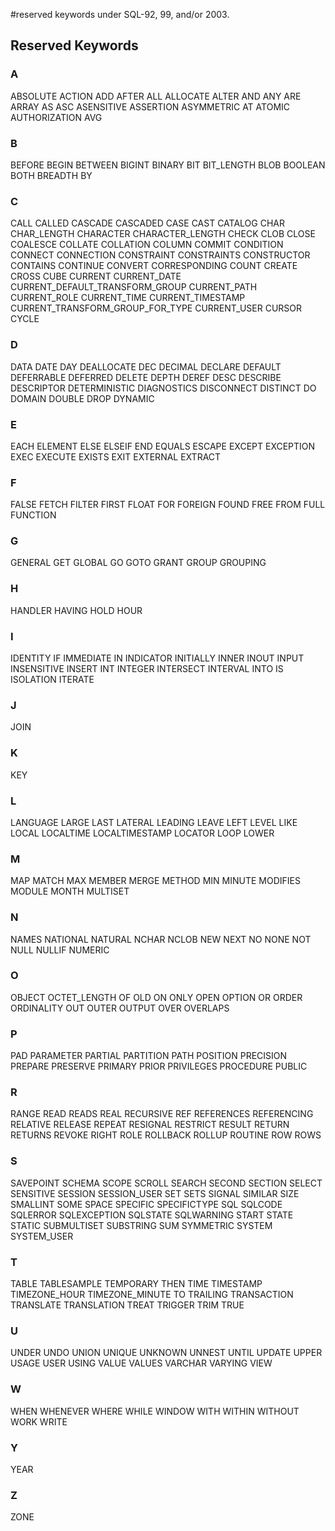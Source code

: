 #reserved keywords under SQL-92, 99, and/or 2003.

## Reserved Keywords ##

### A ###
ABSOLUTE
ACTION
ADD
AFTER
ALL
ALLOCATE
ALTER
AND
ANY
ARE
ARRAY
AS
ASC
ASENSITIVE
ASSERTION
ASYMMETRIC
AT
ATOMIC
AUTHORIZATION
AVG
### B ###
BEFORE
BEGIN
BETWEEN
BIGINT
BINARY
BIT
BIT\_LENGTH
BLOB
BOOLEAN
BOTH
BREADTH
BY
### C ###
CALL
CALLED
CASCADE
CASCADED
CASE
CAST
CATALOG
CHAR
CHAR\_LENGTH
CHARACTER
CHARACTER\_LENGTH
CHECK
CLOB
CLOSE
COALESCE
COLLATE
COLLATION
COLUMN
COMMIT
CONDITION
CONNECT
CONNECTION
CONSTRAINT
CONSTRAINTS
CONSTRUCTOR
CONTAINS
CONTINUE
CONVERT
CORRESPONDING
COUNT
CREATE
CROSS
CUBE
CURRENT
CURRENT\_DATE
CURRENT\_DEFAULT\_TRANSFORM\_GROUP
CURRENT\_PATH
CURRENT\_ROLE
CURRENT\_TIME
CURRENT\_TIMESTAMP
CURRENT\_TRANSFORM\_GROUP\_FOR\_TYPE
CURRENT\_USER
CURSOR
CYCLE
### D ###
DATA
DATE
DAY
DEALLOCATE
DEC
DECIMAL
DECLARE
DEFAULT
DEFERRABLE
DEFERRED
DELETE
DEPTH
DEREF
DESC
DESCRIBE
DESCRIPTOR
DETERMINISTIC
DIAGNOSTICS
DISCONNECT
DISTINCT
DO
DOMAIN
DOUBLE
DROP
DYNAMIC
### E ###
EACH
ELEMENT
ELSE
ELSEIF
END
EQUALS
ESCAPE
EXCEPT
EXCEPTION
EXEC
EXECUTE
EXISTS
EXIT
EXTERNAL
EXTRACT
### F ###
FALSE
FETCH
FILTER
FIRST
FLOAT
FOR
FOREIGN
FOUND
FREE
FROM
FULL
FUNCTION
### G ###
GENERAL
GET
GLOBAL
GO
GOTO
GRANT
GROUP
GROUPING
### H ###
HANDLER
HAVING
HOLD
HOUR
### I ###
IDENTITY
IF
IMMEDIATE
IN
INDICATOR
INITIALLY
INNER
INOUT
INPUT
INSENSITIVE
INSERT
INT
INTEGER
INTERSECT
INTERVAL
INTO
IS
ISOLATION
ITERATE
### J ###
JOIN
### K ###
KEY
### L ###
LANGUAGE
LARGE
LAST
LATERAL
LEADING
LEAVE
LEFT
LEVEL
LIKE
LOCAL
LOCALTIME
LOCALTIMESTAMP
LOCATOR
LOOP
LOWER
### M ###
MAP
MATCH
MAX
MEMBER
MERGE
METHOD
MIN
MINUTE
MODIFIES
MODULE
MONTH
MULTISET
### N ###
NAMES
NATIONAL
NATURAL
NCHAR
NCLOB
NEW
NEXT
NO
NONE
NOT
NULL
NULLIF
NUMERIC
### O ###
OBJECT
OCTET\_LENGTH
OF
OLD
ON
ONLY
OPEN
OPTION
OR
ORDER
ORDINALITY
OUT
OUTER
OUTPUT
OVER
OVERLAPS
### P ###
PAD
PARAMETER
PARTIAL
PARTITION
PATH
POSITION
PRECISION
PREPARE
PRESERVE
PRIMARY
PRIOR
PRIVILEGES
PROCEDURE
PUBLIC
### R ###
RANGE
READ
READS
REAL
RECURSIVE
REF
REFERENCES
REFERENCING
RELATIVE
RELEASE
REPEAT
RESIGNAL
RESTRICT
RESULT
RETURN
RETURNS
REVOKE
RIGHT
ROLE
ROLLBACK
ROLLUP
ROUTINE
ROW
ROWS
### S ###
SAVEPOINT
SCHEMA
SCOPE
SCROLL
SEARCH
SECOND
SECTION
SELECT
SENSITIVE
SESSION
SESSION\_USER
SET
SETS
SIGNAL
SIMILAR
SIZE
SMALLINT
SOME
SPACE
SPECIFIC
SPECIFICTYPE
SQL
SQLCODE
SQLERROR
SQLEXCEPTION
SQLSTATE
SQLWARNING
START
STATE
STATIC
SUBMULTISET
SUBSTRING
SUM
SYMMETRIC
SYSTEM
SYSTEM\_USER
### T ###
TABLE
TABLESAMPLE
TEMPORARY
THEN
TIME
TIMESTAMP
TIMEZONE\_HOUR
TIMEZONE\_MINUTE
TO
TRAILING
TRANSACTION
TRANSLATE
TRANSLATION
TREAT
TRIGGER
TRIM
TRUE
### U ###
UNDER
UNDO
UNION
UNIQUE
UNKNOWN
UNNEST
UNTIL
UPDATE
UPPER
USAGE
USER
USING
VALUE
VALUES
VARCHAR
VARYING
VIEW
### W ###
WHEN
WHENEVER
WHERE
WHILE
WINDOW
WITH
WITHIN
WITHOUT
WORK
WRITE
### Y ###
YEAR
### Z ###
ZONE